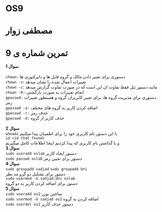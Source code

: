 # OS9
# مصطفی زوار
# تمرین شماره ی 9
__سوال 1__
<br>
<br>
`chown:`
دستوری برای تغییر دادن مالک و گروهِ فایل ها و دایرکتوری ها
<br>
`chown -v`:
تغییرات اعمال شده را نشان میدهد
<br>
`chown -c`:
مانند دستور ثبل فقط تفاوت ان این است که در صورت تفاوت گزارش میدهد
<br>
`chown -R:`
انجام تغییرات به صورت بازگشتی
<br>
`gpasswd:`
دستوری برای مدیریت گروه ها، برای تغییر کابربران گروه و همینطور تغییرات رمز
<br>
`gpasswd -a:`
اضافه کردن کاربر به گروه های مختلف
<br>
`gpasswd -r:`
حذف رمز
<br>
`gpasswd -d:`
حذف کاربر از گروه
<br>
<br>
__سوال 2__
<br>
`whoami` با این دستور نام کاربری خود را برای اطمینان پیدا میکنیم
<br>
`id <id that found>` 
<br>و با گذاشتن نام کاربری که پیدا کردیم اینجا اطلاعات کامل میگیریم
<br>
__سوال 3__
<br>
`sudo useradd oslab`
دستور ایجاد کاربر
<br>
`sudo passwd oslab`
دستور برای تعیین رمز
<br>
__سوال 4__
<br>
`sudo groupadd sadjad`
`sudo groupadd Uni`
<br>
دستور برای تشکیل دو گرو مد نظر
<br>
`sudo usermod -G sadjad,Uni oslab`
<br>
دستور برای اضافه کردن کاربر به دو گروه
<br>
__سوال 5__
<br>
`sudo useradd os2`
ساختن یوزر
<br>
`sudo usermod -G sadjad os2`
اضافه کردن به گروه
<br>
`sudo userdel os2`
دستور حذف کاربر
